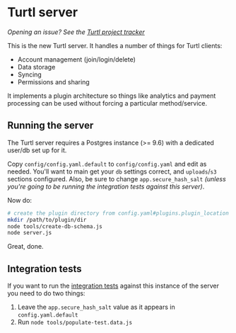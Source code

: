 # Turtl server

_Opening an issue? See the [Turtl project tracker](https://github.com/turtl/project-tracker/issues)_

This is the new Turtl server. It handles a number of things for Turtl clients:

- Account management (join/login/delete)
- Data storage
- Syncing
- Permissions and sharing

It implements a plugin architecture so things like analytics and payment
processing can be used without forcing a particular method/service.

## Running the server

The Turtl server requires a Postgres instance (>= 9.6) with a dedicated user/db
set up for it.

Copy `config/config.yaml.default` to `config/config.yaml` and edit as needed.
You'll want to main get your `db` settings correct, and `uploads`/`s3` sections
configured. Also, be sure to change `app.secure_hash_salt` _(unless you're going
to be running the integration tests against this server)_.

Now do:

```sh
# create the plugin directory from config.yaml#plugins.plugin_location
mkdir /path/to/plugin/dir
node tools/create-db-schema.js
node server.js
```

Great, done.

## Integration tests

If you want to run the [integration tests](https://github.com/turtl/core-rs/tree/master/integration-tests)
against this instance of the server you need to do two things:

1. Leave the `app.secure_hash_salt` value as it appears in `config.yaml.default`
2. Run `node tools/populate-test.data.js`

